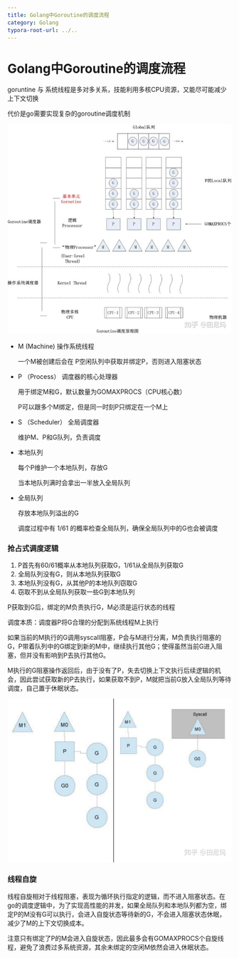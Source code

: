 ```yaml
---
title: Golang中Goroutine的调度流程
category: Golang
typora-root-url: ../..
---
```


# Golang中Goroutine的调度流程

goruntine 与 系统线程是多对多关系，技能利用多核CPU资源，又能尽可能减少上下文切换

代价是go需要实现复杂的goroutine调度机制



![img](/assets/img/v2-49397db56a74527df630d8ff38f0cf19_720w.jpg)



- M (Machine) 操作系统线程

   一个M被创建后会在 P空闲队列中获取并绑定P，否则进入阻塞状态

- P （Process） 调度器的核心处理器

  用于绑定M和G，默认数量为GOMAXPROCS（CPU核心数）

  P可以跟多个M绑定，但是同一时刻P只绑定在一个M上

- S （Scheduler） 全局调度器

  维护M、P和G队列，负责调度



- 本地队列

  每个P维护一个本地队列，存放G

  当本地队列满时会拿出一半放入全局队列

- 全局队列

  存放本地队列溢出的G

  调度过程中有 1/61 的概率检查全局队列，确保全局队列中的G也会被调度



### 抢占式调度逻辑

1. P首先有60/61概率从本地队列获取G，1/61从全局队列获取G
2. 全局队列没有G，则从本地队列获取G
3. 本地队列没有G，从其他P的本地队列窃取G
4. 窃取不到从全局队列获取一些G到本地队列

P获取到G后，绑定的M负责执行G，M必须是运行状态的线程

调度本质：调度器P将G合理的分配到系统线程M上执行



如果当前的M执行的G调用syscall阻塞，P会与M进行分离，M负责执行阻塞的G，P带着队列中的G绑定到新的M中，继续执行其他G；使得虽然当前G进入阻塞，但并没有影响到P去执行其他G。

M执行的G阻塞操作返回后，由于没有了P，失去切换上下文执行后续逻辑的机会，因此尝试获取新的P去执行，如果获取不到P，M就把当前G放入全局队列等待调度，自己置于休眠状态。

![img](/assets/img/v2-2fc3d91ef4cce60b3ec79c0955757597_720w.jpg)



### 线程自旋

线程自旋相对于线程阻塞，表现为循环执行指定的逻辑，而不进入阻塞状态。在go的调度逻辑中，为了实现高性能的并发，如果全局队列和本地队列都为空，绑定P的M没有G可以执行，会进入自旋状态等待新的G，不会进入阻塞状态休眠，减少了M的上下文切换成本。

注意只有绑定了P的M会进入自旋状态，因此最多会有GOMAXPROCS个自旋线程，避免了浪费过多系统资源，其余未绑定的空闲M依然会进入休眠状态。